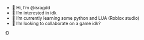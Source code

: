 - 👋 Hi, I’m @isragdd
- 👀 I’m interested in idk
- 🌱 I’m currently learning some python and LUA (Roblox studio)
- 💞️ I’m looking to collaborate on a game idk?

<!---
isragdd/isragdd is a ✨ special ✨ repository because its `README.md` (this file) appears on your GitHub profile.
You can click the Preview link to take a look at your changes. gooooooooddddddddddddddddddddddddddddd
---> :D
